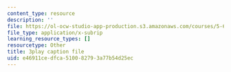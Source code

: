 ```yaml
---
content_type: resource
description: ''
file: https://ol-ocw-studio-app-production.s3.amazonaws.com/courses/5-61-physical-chemistry-fall-2017/e46911cedfca510082793a77b54d25ec_mPSDaN4AJl8.vtt
file_type: application/x-subrip
learning_resource_types: []
resourcetype: Other
title: 3play caption file
uid: e46911ce-dfca-5100-8279-3a77b54d25ec
---
```

